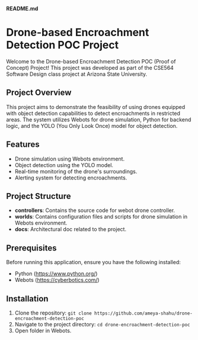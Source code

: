 **README.md**

# Drone-based Encroachment Detection POC Project

Welcome to the Drone-based Encroachment Detection POC (Proof of Concept) Project! This project was developed as part of the CSE564 Software Design class project at Arizona State University.

## Project Overview

This project aims to demonstrate the feasibility of using drones equipped with object detection capabilities to detect encroachments in restricted areas. The system utilizes Webots for drone simulation, Python for backend logic, and the YOLO (You Only Look Once) model for object detection.

## Features

- Drone simulation using Webots environment.
- Object detection using the YOLO model.
- Real-time monitoring of the drone's surroundings.
- Alerting system for detecting encroachments.

## Project Structure

- **controllers**: Contains the source code for webot drone controller.
- **worlds**: Contains configuration files and scripts for drone simulation in Webots environment.
- **docs**: Architectural doc related to the project.

## Prerequisites

Before running this application, ensure you have the following installed:

- Python (https://www.python.org/)
- Webots (https://cyberbotics.com/)

## Installation

1. Clone the repository: `git clone https://github.com/ameya-shahu/drone-encroachment-detection-poc`
2. Navigate to the project directory: `cd drone-encroachment-detection-poc`
3. Open folder in Webots.

